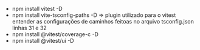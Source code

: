 - npm install vitest -D
- npm install vite-tsconfig-paths -D => plugin utilizado para o vitest entender as configurações de caminhos feitoas
    no arquivo tsconfig.json linhas 31 e 32
- npm install @vitest/coverage-c -D
- npm install @vitest/ui -D

